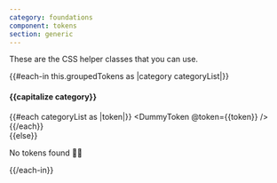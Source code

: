 ```yaml
---
category: foundations
component: tokens
section: generic
---
```



<section data-section="css-custom-properties">
  
  <p class="dummy-paragraph">These are the CSS helper classes that you can use.</p>

  {{#each-in this.groupedTokens as |category categoryList|}}
    <h4 class="dummy-h4">{{capitalize category}}</h4>
    <div class="dummy-tokens-list">
      {{#each categoryList as |token|}}
        <DummyToken @token={{token}} />
      {{/each}}
    </div>
  {{else}}
    <p class="dummy-paragraph">No tokens found 🤷‍♀️</p>
  {{/each-in}}

</section>
